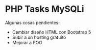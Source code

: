 # PHP Tasks MySQLi

Algunas cosas pendientes:

- Cambiar diseño HTML con Bootstrap 5
- Subir a un hosting gratuito
- Mejorar a POO